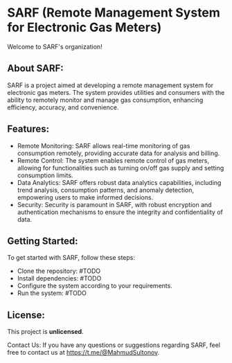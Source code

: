 # SARF (Remote Management System for Electronic Gas Meters)
Welcome to SARF's organization!

## About SARF:
SARF is a project aimed at developing a remote management system for electronic gas meters. The system provides utilities and consumers with the ability to remotely monitor and manage gas consumption, enhancing efficiency, accuracy, and convenience.

## Features:
- Remote Monitoring: SARF allows real-time monitoring of gas consumption remotely, providing accurate data for analysis and billing.
- Remote Control: The system enables remote control of gas meters, allowing for functionalities such as turning on/off gas supply and setting consumption limits.
- Data Analytics: SARF offers robust data analytics capabilities, including trend analysis, consumption patterns, and anomaly detection, empowering users to make informed decisions.
- Security: Security is paramount in SARF, with robust encryption and authentication mechanisms to ensure the integrity and confidentiality of data.

## Getting Started:
To get started with SARF, follow these steps:
- Clone the repository: #TODO
- Install dependencies: #TODO
- Configure the system according to your requirements.
- Run the system: #TODO

## License:
This project is **unlicensed**.

Contact Us:
If you have any questions or suggestions regarding SARF, feel free to contact us at https://t.me/@MahmudSultonov.
